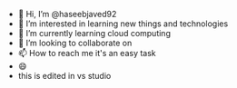 - 👋 Hi, I’m @haseebjaved92
- 👀 I’m interested in learning new things and technologies
- 🌱 I’m currently learning cloud computing
- 💞️ I’m looking to collaborate on 
- 📫 How to reach me it's an easy task
- 😄
- this is edited in vs studio


<!---
haseebjaved92/haseebjaved92 is a ✨ special ✨ repository because its `README.md` (this file) appears on your GitHub profile.
You can click the Preview link to take a look at your changes.
--->
